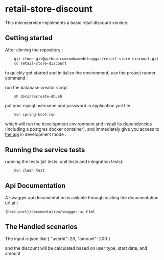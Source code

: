 # retail-store-discount

This microservice implements a basic retail discount service.

## Getting started

After cloning the repository :

```bash
    git clone git@github.com:mohamedelnaggar/retail-store-discount.git
    cd retail-store-discount
```

to quickly get started and initialize the environment, use the project runner command :

run the database creator script

```bash
    sh docs/recreate-db.sh
```

put your mysql username and password in application.yml file

```bash
    mvn spring-boot:run
```

which will run the development environment and install its dependencies (including a postgres docker container), and immediately give you access to [the api](http://localhost:7000/documentation/swagger-ui.html) in development mode .


## Running the service tests  

running the tests (all tests: unit tests and integration tests):

```bash
    mvn clean test
```

## Api Documentation  

A swagger api documentation is avilable through visiting the documentation url at :

    {host:port}/documentation/swagger-ui.html 
    

## The Handled scenarios
The input is json like 
{
	"userId": 20,
	"amount": 200
}

and the discount will be calculated based on user type, start date, and amount
